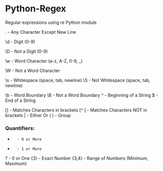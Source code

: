 # Python-Regex
Regular expressions using re Python module


.       - Any Character Except New Line

\d      - Digit (0-9)

\D      - Not a Digit (0-9)

\w      - Word Character (a-z, A-Z, 0-9, _)

\W      - Not a Word Character

\s      - Whitespace (space, tab, newline)
\S      - Not Whitespace (space, tab, newline)

\b      - Word Boundary
\B      - Not a Word Boundary
^       - Beginning of a String
$       - End of a String

[]      - Matches Characters in brackets
[^ ]    - Matches Characters NOT in brackets
|       - Either Or
( )     - Group

### Quantifiers:
*       - 0 or More
+       - 1 or More
?       - 0 or One
{3}     - Exact Number
{3,4}   - Range of Numbers (Minimum, Maximum)

